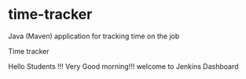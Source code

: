 # time-tracker
Java (Maven) application for tracking time on the job

Time tracker

Hello Students !!! Very Good morning!!! welcome to Jenkins Dashboard
